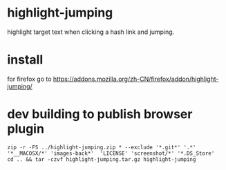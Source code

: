 # highlight-jumping
highlight target text when clicking a hash link and jumping.


# install
for firefox go to https://addons.mozilla.org/zh-CN/firefox/addon/highlight-jumping/


# dev building to publish browser plugin
~~~shell
zip -r -FS ../highlight-jumping.zip * --exclude '*.git*' '.*' '*__MACOSX/*' 'images-back*'  'LICENSE' 'screenshot/*' '*.DS_Store'
cd .. && tar -czvf highlight-jumping.tar.gz highlight-jumping
~~~
